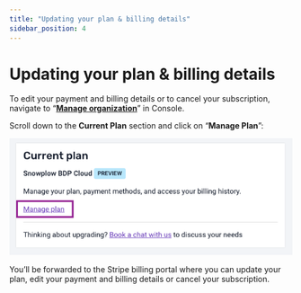 ```yaml
---
title: "Updating your plan & billing details"
sidebar_position: 4
---
```


# Updating your plan & billing details

To edit your payment and billing details or to cancel your subscription, navigate to “[**Manage organization**](https://console.snowplowanalytics.com/settings)” in Console.

Scroll down to the **Current Plan** section and click on “**Manage Plan**”:

![updating your plan](images/Screenshot_2022-09-14_at_21.06.47.png)

You’ll be forwarded to the Stripe billing portal where you can update your plan, edit your payment and billing details or cancel your subscription.
